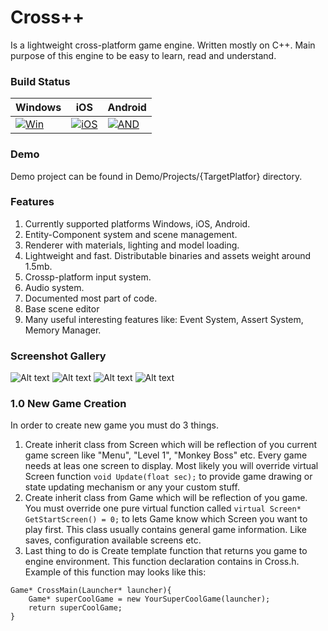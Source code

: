 # Cross++
Is a lightweight cross-platform game engine. Written mostly on C++. Main purpose of this engine to be easy to learn, read and understand.

### Build Status


| Windows            | iOS                  | Android            |
| ------------------ | -------------------- | ------------------ |
| [![Win][WB1]][WB2] | [![iOS][IOS1]][TRAV] |[![AND][AND1]][TRAV] |

[WB1]: https://ci.appveyor.com/api/projects/status/fmigb2qi7di0pqmq?svg=true
[WB2]: https://ci.appveyor.com/project/maxon887/cross
[IOS1]: https://travis-matrix-badges.herokuapp.com/repos/maxon887/Cross/branches/Main/1
[TRAV]: https://travis-ci.org/maxon887/Cross
[AND1]: https://travis-matrix-badges.herokuapp.com/repos/maxon887/Cross/branches/Main/2


### Demo
Demo project can be found in Demo/Projects/{TargetPlatfor} directory.

### Features
1. Currently supported platforms Windows, iOS, Android.
2. Entity-Component system and scene management.
3. Renderer with materials, lighting and model loading.
4. Lightweight and fast. Distributable binaries and assets weight around 1.5mb.
5. Crossp-platform input system.
6. Audio system.
7. Documented most part of code.
8. Base scene editor
9. Many useful interesting features like: Event System, Assert System, Memory Manager.

### Screenshot Gallery
![Alt text](https://lh3.googleusercontent.com/BJFSvDKpm95iwEzEVnDBH3DsPA9TqqW0ogBlizwDwFtDTH3AATQy_7FC_esUYoqobu_yJl09GNjrsuS3DXR0GgEQr0oLUaEFF3M1bN_mcC_R0WQPpm6jlnjHVIhINZnxVxgZfQw-fG4UD4YutkxJrpc-KPYMcZJZHme2YaryJSrRFdPV1xwsbXiJ7m-dUvS-Hle7z6TWK_cMhb46zF8KjeGRgvJNFN2qPbMW5Fd5SmtDNNcP-src2qqPo9fK4ybVYsklr24ncflcagutl_XuCmBTzur0_85iYTqox_fxlzBBPV20uzkLEk95LLXOfIf2YlqRzR38VPIpBueuJqcdpFdchrzw4ry1mwgfa5UsAz7wZ1aprpRUSBgcpWeAsE4_kn-z3NoBpapzJ5jTT9zfMCPsounfzFV_fHULrzTzecDs8RX58E-7di4Qimv3peVVAyEKnxhvwCYrzLnrBxrKzawYsUvkZxPymonpen4B3BDBOwkr44Q2xz3yrGK3R6FuOVBR-jIymoTqUA8_HHFJ3a4_OGoc5JsBFI7uW6VWQeM_rpAt2PuxNzRZXdQCwk_56O6apB1a4Ij0tGiygl2ZCBDBLPwmovd3MMP89Nu8vDGuMtGXc0XJ4-uq8i6acn4uHHWrttVVqfFKl5GGsbDCIChkFK0rgJ9Bc6TSByB_JRfEhARfJb8HNCc=w1345-h785-no?raw=true "Optional Title")
![Alt text](https://github.com/maxon887/Cross/blob/0d9b437a067df05e3d42a8a4b4efef771fcac51c/Release/Screenshot06.png?raw=true "Optional Title")
![Alt text](https://github.com/maxon887/Cross/blob/0d9b437a067df05e3d42a8a4b4efef771fcac51c/Release/Screenshot08.png?raw=true "Optional Title")
![Alt text](https://github.com/maxon887/Cross/blob/0d9b437a067df05e3d42a8a4b4efef771fcac51c/Release/Screenshot01.png?raw=true "Optional Title")

### 1.0 New Game Creation
In order to create new game you must do 3 things.

1. Create inherit class from Screen which will be reflection of you current game screen like "Menu", "Level 1", "Monkey Boss" etc. Every game needs at leas one screen to display. Most likely you will override virtual Screen function `void Update(float sec);` to provide game drawing or state updating mechanism or any your custom stuff.
2. Create inherit class from Game which will be reflection of you game. You must override one pure virtual function called `virtual Screen* GetStartScreen() = 0;` to lets Game know which Screen you want to play first. This class usually contains general game information. Like saves, configuration available screens etc.
3. Last thing to do is Create template function that returns you game to engine environment. This function declaration contains in Cross.h. Example of this function may looks like this: 
```
Game* CrossMain(Launcher* launcher){
	Game* superCoolGame = new YourSuperCoolGame(launcher);
	return superCoolGame;
}
```
